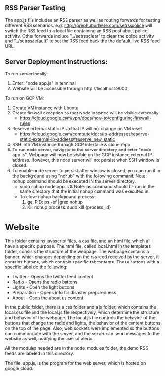 ## RSS Parser Testing

The app.js file includes an RSS parser as well as routing forwards for testing different RSS scenarios. e.g. http://prephuburlhere.com/setrsspolice will switch the RSS feed to a local file containing an RSS post about police activity. Other forwards include "../setrssclear" to clear the police activity and "../setrssdefault" to set the RSS feed back the the default, live RSS feed URL.

## Server Deployment Instructions:

To run server locally:
1) Enter: "node app.js" in terminal
2) Website will be accessible through http://localhost:9000

To run on GCP VM:
1) Create VM instance with Ubuntu
2) Create firewall exception so that Node instance will be visible externally
    - https://cloud.google.com/vpn/docs/how-to/configuring-firewall-rules
3) Reserve external static IP so that IP will not change on VM reset
    - https://cloud.google.com/compute/docs/ip-addresses/reserve-static-external-ip-address#reserve_new_static
4) SSH into VM instance through GCP interface & clone repo 
5) To run node server, navigate to the server directory and enter "node app.js". Webpage will now be visible on the GCP instance external IP address. However, this node server will not persist when SSH window is closed.
6) To enable node server to persist after window is closed, you can run it in the background using "nohub" with the following command. 
    Note: nohup command should be executed IN the server directory.
    - sudo nohup node app.js &
    Note: ps command should be run in the same directory that the initial nohup command was executed in.
    - To close nohup background process: 
        1) get PID: ps -ef |grep nohup
        2) Kill nohup process: sudo kill {process_id}

# Website

This folder contains javascript files, a css file, and an html
file, which all have a specific purpose. The html file, called local.html
in the templates folder, consists the structure of the webpage. The webpage 
contains a banner, which changes depending on the rss feed received by the 
server, it contains buttons, which controls specific tabcontents. These buttons
with a specific label do the following:

- Twitter - Opens the twitter feed content
- Radio - Opens the radio buttons
- Lights - Open the light buttons
- Preparation - Opens info for disaster preparedness
- About - Open the about us content

In the public folder, there is a css folder and a js folder, which contains
the local.css file and the local.js file respectively, which determine the
structure and behavior of the webpage. The local.js file controls the behavior
of the buttons that change the radio and lights, the behavior of the content buttons
on the top of the page. Also, web sockets were implemented so the buttons can communicate
with the server, and the server can send messages to the website as well, notifying
the user of alerts.

All the modules needed are in the node_modules folder, the demo RSS feeds are
labeled in this directory.

The file, app.js, is the program for the web server, which is hosted on
google cloud.
